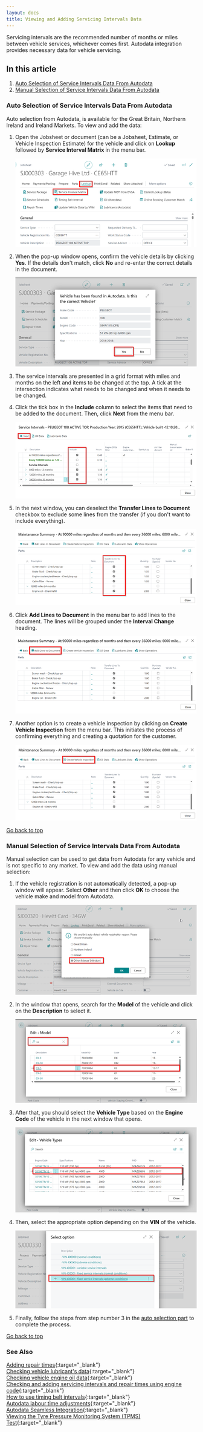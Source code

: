 ```yaml
---
layout: docs
title: Viewing and Adding Servicing Intervals Data
---
```


<a name="top"></a>

Servicing intervals are the recommended number of months or miles between vehicle services, whichever comes first. Autodata integration provides necessary data for vehicle servicing.

## In this article
1. [Auto Selection of Service Intervals Data From Autodata](#auto-selection-of-service-intervals-data-from-autodata)
2. [Manual Selection of Service Intervals Data From Autodata](#manual-selection-of-service-intervals-data-from-autodata)

### Auto Selection of Service Intervals Data From Autodata
Auto selection from Autodata, is available for the Great Britain, Northern Ireland and Ireland Markets. To view and add the data:
1. Open the Jobsheet or document (can be a Jobsheet, Estimate, or Vehicle Inspection Estimate) for the vehicle and click on **Lookup** followed by **Service Interval Matrix** in the menu bar.

   ![](media/garagehive-autodata-service-intervals1.png)

2. When the pop-up window opens, confirm the vehicle details by clicking **Yes**. If the details don't match, click **No** and re-enter the correct details in the document.

   ![](media/garagehive-autodata-service-intervals3.png)

3. The service intervals are presented in a grid format with miles and months on the left and items to be changed at the top. A tick at the intersection indicates what needs to be changed and when it needs to be changed.
4. Click the tick box in the **Include** column to select the items that need to be added to the document. Then, click **Next** from the menu bar.

   ![](media/garagehive-autodata-service-intervals4.png)

5. In the next window, you can deselect the **Transfer Lines to Document** checkbox to exclude some lines from the transfer (if you don't want to include everything).

   ![](media/garagehive-autodata-service-intervals5.png)

6. Click **Add Lines to Document** in the menu bar to add lines to the document. The lines will be grouped under the **Interval Change** heading.

   ![](media/garagehive-autodata-service-intervals6.png)

7. Another option is to create a vehicle inspection by clicking on **Create Vehicle Inspection** from the menu bar. This initiates the process of confirming everything and creating a quotation for the customer.

   ![](media/garagehive-autodata-service-intervals7.png)

[Go back to top](#top)


### Manual Selection of Service Intervals Data From Autodata
Manual selection can be used to get data from Autodata for any vehicle and is not specific to any market. To view and add the data using manual selection:
1. If the vehicle registration is not automatically detected, a pop-up window will appear. Select **Other** and then click **OK** to choose the vehicle make and model from Autodata.

   ![](media/garagehive-autodata-service-intervals2.png)

2. In the window that opens, search for the **Model** of the vehicle and click on the **Description** to select it.

   ![](media/garagehive-autodata-service-intervals8.png)

3. After that, you should select the **Vehicle Type** based on the **Engine Code** of the vehicle in the next window that opens.

   ![](media/garagehive-autodata-service-intervals9.png)

4. Then, select the appropriate option depending on the **VIN** of the vehicle.

   ![](media/garagehive-autodata-service-intervals10.png)

5. Finally, follow the steps from step number 3 in the [auto selection part](#auto-selection-of-service-intervals-data-from-autodata) to complete the process.



[Go back to top](#top)

### **See Also**

[Adding repair times](garagehive-autodata-adding-repair-times.html){:target="_blank"} \
[Checking vehicle lubricant's data](garagehive-autodata-checking-vehicle-lubricant-data.html){:target="_blank"} \
[Checking vehicle engine oil data](garagehive-autodata-viewing-vehicle-engine-oil-data.html){:target="_blank"} \
[Checking and adding servicing intervals and repair times using engine code](garagehive-autodata-checking-servicing-intervals-and-adding-repair-times-using-engine-code.html){:target="_blank"} \
[How to use timing belt intervals](garagehive-timing-belt-intervals-how-to-use-timing-belt-intervals.html){:target="_blank"} \
[Autodata labour time adjustments](garagehive-autodata-labour-time-adjustment.html){:target="_blank"} \
[Autodata Seamless Integration](garagehive-autodata-seamless-integration.html){:target="_blank"} \
[Viewing the Tyre Pressure Monitoring System (TPMS) Test](garagehive-autodata-tpms.html){:target="_blank"}
